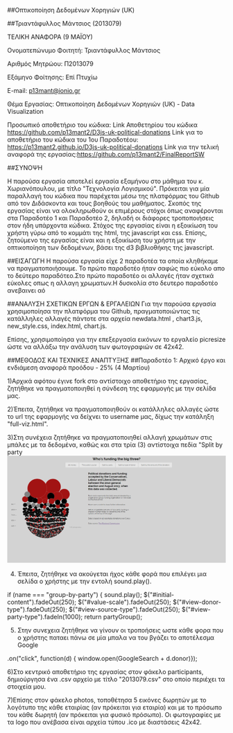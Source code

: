 ##Οπτικοποίηση Δεδομένων Χορηγιών (UK)

##Τριαντάφυλλος Μάντσιος (2013079)

ΤΕΛΙΚΗ ΑΝΑΦΟΡΑ (9 ΜΑΪΟΥ)

Ονοματεπώνυμο Φοιτητή: Τριαντάφυλλος Μάντσιος

Αριθμός Μητρώου: Π2013079

Εξάμηνο Φοίτησης: Επί Πτυχίω

E-mail: p13mant@ionio.gr

Θέμα Εργασίας: Οπτικοποίηση Δεδομένων Χορηγιών (UK) - Data Visualization

Προσωπικό αποθετήριο του κώδικα: Link Αποθετηρίου του κώδικα https://github.com/p13mant2/D3js-uk-political-donations
Link για το αποθετήριο του κώδικα του 1ου Παραδοτέου: https://p13mant2.github.io/D3js-uk-political-donations
Link για την τελική αναφορά της εργασίας:https://github.com/p13mant2/FinalReportSW

##ΣΥΝΟΨΗ

Η παρούσα εργασία αποτελεί εργασία εξαμήνου στο μάθημα του κ. Χωριανόπουλου, με τίτλο "Τεχνολογία Λογισμικού". Πρόκειται για μία παραλλαγή του κώδικα που παρέχεται μέσω της πλατφόρμας του Github από τον Διδάσκοντα και τους βοηθούς του μαθήματος. Σκοπός της εργασίας είναι να ολοκληρωθούν οι επιμέρους στόχοι όπως αναφέρονται στα Παραδοτέο 1 και Παραδοτέο 2, δηλαδή οι διάφορες τροποποιήσεις στον ήδη υπάρχοντα κώδικα. Στόχος της εργασίας είναι η εξοικίωση του χρήστη γύρω από το κομμάτι της html, της javascript και css. Επίσης, ζητούμενο της εργασίας είναι και η εξοικίωση του χρήστη με την οπτικοποίηση των δεδομένων, βάσει της d3 βιβλιοθήκης της javascript.

##ΕΙΣΑΓΩΓΗ
Η παρούσα εργασία είχε 2 παραδοτέα τα οποία κληθήκαμε να πραγματοποιήσουμε. Το πρώτο παραδοτέο ήταν σαφώς πιο εύκολο απο το δεύτερο παραδότεο.Στο πρώτο παραδοτέο οι αλλαγές ήταν σχετικά εύκολες οπως η αλλαγη χρωματων.Η δυσκολία στο δευτερο παραδοτέο ανεβαινει αό

##ΑΝΑΛΥΣΗ ΣΧΕΤΙΚΩΝ ΕΡΓΩΝ & ΕΡΓΑΛΕΙΩΝ
Για την παρούσα εργασία χρησιμοποίησα την πλατφόρμα του Github, πραγματοποιώντας τις κατάλληλες αλλαγές πάντοτε στα αρχεία newdata.html , chart3.js, new_style.css, index.html, chart.js.

Επίσης, χρησιμοποίησα για την επεξεργασία εικόνων το εργαλείο picresize ώστε να αλλάξω την ανάλυση των φωτογραφιών σε 42x42.


##ΜΕΘΟΔΟΣ ΚΑΙ ΤΕΧΝΙΚΕΣ ΑΝΑΠΤΥΞΗΣ
##Παραδοτέο 1: Αρχικό έργο και ενδιάμεση αναφορά προόδου - 25% (4 Μαρτίου)

1)Αρχικά αφότου έγινε fork στο αντίστοιχο αποθετήριο της εργασίας, ζητήθηκε να πραγματοποιηθεί η σύνδεση της εφαρμογής με την σελίδα μας.

2)Έπειτα, ζητήθηκε να πραγματοποιηθούν οι κατάλληλες αλλαγές ώστε το url της εφαρμογής να δείχνει το username μας, δίχως την κατάληξη "full-viz.html".

3)Στη συνέχεια ζητήθηκε να πραγματοποιηθεί αλλαγή χρωμάτων στις μπάλες με τα δεδομένα, καθώς και στα τρία (3) αντίστοιχα πεδία "Split by party
![picture](pic4.jpg)

4) Έπειτα, ζητήθηκε να ακούγεται ήχος κάθε φορά που επιλέγει μια σελίδα ο χρήστης με την εντολή sound.play().

if (name === "group-by-party") {
		sound.play();
		$("#initial-content").fadeOut(250);
		$("#value-scale").fadeOut(250);
		$("#view-donor-type").fadeOut(250);
		$("#view-source-type").fadeOut(250);
		$("#view-party-type").fadeIn(1000);
		return partyGroup();
    
 5) Στην συνεχεια ζητήθηκε να γίνουν οι τροποήσεις ωστε κάθε φορα που ο χρήστης παταει πάνω σε μία μπαλα να του βγάζει το αποτέλεσμα       Google 
   
   .on("click", function(d) { window.open(GoogleSearch + d.donor)});
   
  
  6)Στο κεντρικό αποθετήριο της εργασίας στον φάκελο participants, δημιούργησα ένα .csv αρχείο με τίτλο "2013079.csv" στο οποίο περιέχει    τα στοιχεία μου.
  
  7)Επίσης στον φάκελο photos, τοποθέτησα 5 εικόνες δωρητών με το λογότυπο της κάθε εταιρίας (αν πρόκειται για εταιρία) και με το      πρόσωπο του κάθε δωρητή (αν πρόκειται για φυσικό πρόσωπο). Οι φωτογραφίες με τα logo που ανέβασα είναι αρχεία τύπου .ico με διαστάσεις   42x42.
    
    

